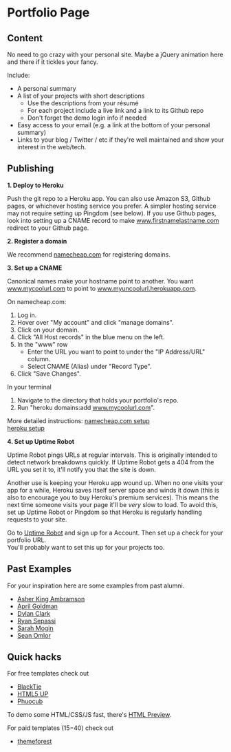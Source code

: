 # Portfolio Page

## Content

No need to go crazy with your personal site. Maybe a jQuery animation here and there if it tickles your fancy.

 Include:
* A personal summary
* A list of your projects with short descriptions
    * Use the descriptions from your résumé
    * For each project include a live link and a link to its Github repo
    * Don't forget the demo login info if needed
* Easy access to your email (e.g. a link at the bottom of your personal summary)
* Links to your blog / Twitter / etc if they're well maintained and show your interest in the web/tech.

## Publishing

**1. Deploy to Heroku**

Push the git repo to a Heroku app. You can also use Amazon S3, Github pages, or whichever hosting service you prefer. A simpler hosting service may not require setting up Pingdom (see below). If you use Github pages, look into setting up a CNAME record to make www.firstnamelastname.com redirect to your Github page.


**2. Register a domain**

We recommend [namecheap.com][namecheap] for registering domains.    

[namecheap]: http://www.namecheap.com/


**3. Set up a CNAME**

Canonical names make your hostname point to another. You want www.mycoolurl.com to point to www.myuncoolurl.herokuapp.com.


 On namecheap.com:    
1. Log in.
2. Hover over "My account" and click "manage domains".
3. Click on your domain.
4. Click "All Host records" in the blue menu on the left.
5. In the "www" row
    * Enter the URL you want to point to under the "IP Address/URL" column.    
    * Select CNAME (Alias) under "Record Type".    
6. Click "Save Changes".

 In your terminal    
1. Navigate to the directory that holds your portfolio's repo.
2. Run "heroku domains:add www.mycoolurl.com".

More detailed instructions:
[namecheap.com setup][namecheap-tutorial]    
[heroku setup][heroku-tutorial]    

[heroku-tutorial]: https://devcenter.heroku.com/articles/custom-domains
[namecheap-tutorial]: http://www.namecheap.com/support/knowledgebase/article.aspx/1031/2/


**4. Set up Uptime Robot**

Uptime Robot pings URLs at regular intervals. This is originally intended to detect network breakdowns quickly. If Uptime Robot gets a 404 from the URL you set it to, it'll notify you that the site is down.    

Another use is keeping your Heroku app wound up. When no one visits your app for a while, Heroku saves itself server space and winds it down (this is also to encourage you to buy Heroku's premium services). This means the next time someone visits your page it'll be *very* slow to load. To avoid this, set up Uptime Robot or Pingdom so that Heroku is regularly handling requests to your site.

Go to [Uptime Robot][uptimerobot] and sign up for a Account. Then set up a check for your portfolio URL.    
You'll probably want to set this up for your projects too.

[uptimerobot]: http://uptimerobot.com/
[new-relic]: http://newrelic.com/

## Past Examples

For your inspiration here are some examples from past alumni.

* [Asher King Ambramson][asher]
* [April Goldman][april]
* [Dylan Clark][dylan]
* [Ryan Sepassi][ryan]
* [Sarah Mogin][sarah]
* [Sean Omlor][sean]

[asher]: http://asherkingabramson.com/
[april]: http://aprilgoldman.com/
[dylan]: http://www.dylnclrk.io/
[ryan]: http://www.ryansepassi.com/
[sarah]: http://www.sarahmogin.com/
[sean]: http://seanomlor.com/

## Quick hacks

For free templates check out
* [BlackTie][blacktie]
* [HTML5 UP][html5-up]
* [Phuocub][phuocub]

[blacktie]: http://www.blacktie.co/
[html5-up]: http://html5up.net/
[phuocub]: http://phuocub.com/2013/09/free-html5-css3-templates-free-download/

To demo some HTML/CSS/JS fast, there's [HTML Preview][html-preview].

[html-preview]: http://htmlpreview.github.io/

For paid templates ($15-$40) check out
* [themeforest][themeforest]

[themeforest]: http://themeforest.net/search?utf8=%E2%9C%93&term=personal
